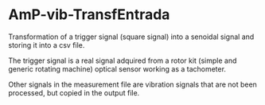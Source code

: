 # AmP-vib-TransfEntrada

Transformation of a trigger signal (square signal) into a senoidal signal and storing it into a csv file.

The trigger signal is a real signal adquired from a rotor kit (simple and generic rotating machine) optical sensor working as a tachometer.

Other signals in the measurement file are vibration signals that are not been processed, but copied in the output file.
